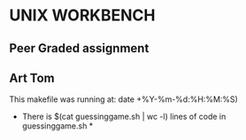 # UNIX WORKBENCH
## Peer Graded assignment ##
## Art Tom ##
This makefile was running at: date +%Y-%m-%d:%H:%M:%S)
* There is $(cat guessinggame.sh | wc -l) lines of code in guessinggame.sh *

